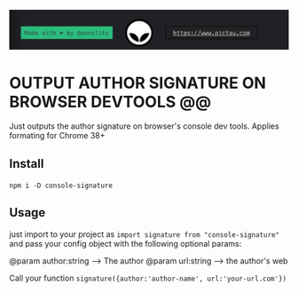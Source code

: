 ![pictau signature example](https://github.com/xenolito/npm-console-signature/blob/cf62f79ef45b17f6a174b1697ea489400bfdd0a7/pictau-signature-example.png)

# OUTPUT AUTHOR SIGNATURE ON BROWSER DEVTOOLS @@

Just outputs the author signature on browser's console dev tools.
Applies formating for Chrome 38+

## Install

`npm i -D console-signature`

## Usage

just import to your project as `import signature from "console-signature"` and pass your config object with the following optional params:

@param author:string --> The author
@param url:string --> the author's web

Call your function `signature({author:'author-name', url:'your-url.com'})`
